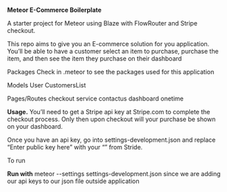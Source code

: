 
<b>Meteor E-Commerce Boilerplate</b>

A starter project for Meteor using Blaze with FlowRouter and Stripe checkout.


This repo aims to give you an E-commerce solution for you application. You’ll be able to have a customer select an item to purchase, purchase the item, and then see the item they purchase on their dashboard


Packages
 Check in .meteor to see the packages used for this application


Models
User 
CustomersList

Pages/Routes
checkout
service
contactus
dashboard
onetime


<b>Usage.</b>
You’ll need to get a Stripe api  key  at Stripe.com to complete the checkout process. Only then upon checkout will your purchase be shown on your dashboard.

Once you have an api key, go into settings-development.json and replace “Enter public key here” with your “<apikey>” from Stride.

To run 

<b>Run with</b> 
meteor --settings settings-development.json  since we are adding our api keys to our json file outside application

